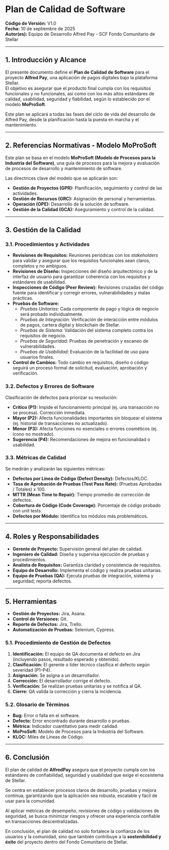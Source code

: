 # Plan de Calidad de Software

**Código de Versión:** V1.0  
**Fecha:** 10 de septiembre de 2025  
**Autor(es):** Equipo de Desarrollo Alfred Pay - SCF Fondo Comunitario de Stellar  

---

## 1. Introducción y Alcance

El presente documento define el **Plan de Calidad de Software** para el proyecto **Alfred Pay**, una aplicación de pagos digitales bajo la plataforma Stellar.  
El objetivo es asegurar que el producto final cumpla con los requisitos funcionales y no funcionales, así como con los más altos estándares de calidad, usabilidad, seguridad y fiabilidad, según lo establecido por el modelo **MoProSoft**.  

Este plan se aplicará a todas las fases del ciclo de vida del desarrollo de Alfred Pay, desde la planificación hasta la puesta en marcha y el mantenimiento.

---

## 2. Referencias Normativas - Modelo MoProSoft

Este plan se basa en el modelo **MoProSoft (Modelo de Procesos para la Industria del Software)**, una guía de procesos para la mejora y evaluación de procesos de desarrollo y mantenimiento de software.  

Las directrices clave del modelo que se aplicarán son:

- **Gestión de Proyectos (GPR):** Planificación, seguimiento y control de las actividades.  
- **Gestión de Recursos (GRC):** Asignación de personal y herramientas.  
- **Operación (OPE):** Desarrollo de la solución de software.  
- **Gestión de la Calidad (GCA):** Aseguramiento y control de la calidad.  

---

## 3. Gestión de la Calidad

### 3.1. Procedimientos y Actividades

- **Revisiones de Requisitos:** Reuniones periódicas con los *stakeholders* para validar y asegurar que los requisitos funcionales sean claros, completos y no ambiguos.  
- **Revisiones de Diseño:** Inspecciones del diseño arquitectónico y de la interfaz de usuario para garantizar coherencia con los requisitos y estándares de usabilidad.  
- **Inspecciones de Código (Peer Review):** Revisiones cruzadas del código fuente para identificar y corregir errores, vulnerabilidades y malas prácticas.  
- **Pruebas de Software:**  
  - *Pruebas Unitarias:* Cada componente de pago y lógica de negocio será probado individualmente.  
  - *Pruebas de Integración:* Verificación de interacción entre módulos de pagos, cartera digital y blockchain de Stellar.  
  - *Pruebas de Sistema:* Validación del sistema completo contra los requisitos de negocio.  
  - *Pruebas de Seguridad:* Pruebas de penetración y escaneo de vulnerabilidades.  
  - *Pruebas de Usabilidad:* Evaluación de la facilidad de uso para usuarios finales.  
- **Control de Cambios:** Todo cambio en requisitos, diseño o código seguirá un proceso formal de solicitud, evaluación, aprobación y verificación.  

### 3.2. Defectos y Errores de Software

Clasificación de defectos para priorizar su resolución:

- **Crítico (P1):** Impide el funcionamiento principal (ej. una transacción no se procesa). Corrección inmediata.  
- **Mayor (P2):** Afecta funcionalidades importantes sin bloquear el sistema (ej. historial de transacciones no actualizado).  
- **Menor (P3):** Afecta funciones no esenciales o errores cosméticos (ej. ícono no mostrado).  
- **Sugerencia (P4):** Recomendaciones de mejora en funcionalidad o usabilidad.  

### 3.3. Métricas de Calidad

Se medirán y analizarán las siguientes métricas:

- **Defectos por Línea de Código (Defect Density):** Defectos/KLOC.  
- **Tasa de Aprobación de Pruebas (Test Pass Rate):** (Pruebas Aprobadas / Totales) x 100.  
- **MTTR (Mean Time to Repair):** Tiempo promedio de corrección de defectos.  
- **Cobertura de Código (Code Coverage):** Porcentaje de código probado con unit tests.  
- **Defectos por Módulo:** Identifica los módulos más problemáticos.  

---

## 4. Roles y Responsabilidades

- **Gerente de Proyecto:** Supervisión general del plan de calidad.  
- **Ingeniero de Calidad:** Diseña y supervisa ejecución de pruebas y procedimientos.  
- **Analista de Requisitos:** Garantiza claridad y consistencia de requisitos.  
- **Equipo de Desarrollo:** Implementa el código y realiza pruebas unitarias.  
- **Equipo de Pruebas (QA):** Ejecuta pruebas de integración, sistema y seguridad; reporta defectos.  

---

## 5. Herramientas

- **Gestión de Proyectos:** Jira, Asana.  
- **Control de Versiones:** Git.  
- **Reporte de Defectos:** Jira, Trello.  
- **Automatización de Pruebas:** Selenium, Cypress.  

### 5.1. Procedimiento de Gestión de Defectos

1. **Identificación:** El equipo de QA documenta el defecto en Jira (incluyendo pasos, resultado esperado y obtenido).  
2. **Clasificación:** El gerente o líder técnico clasifica el defecto según severidad (P1–P4).  
3. **Asignación:** Se asigna a un desarrollador.  
4. **Corrección:** El desarrollador corrige el defecto.  
5. **Verificación:** Se realizan pruebas unitarias y se notifica al QA.  
6. **Cierre:** QA valida la corrección y cierra la incidencia.  

### 5.2. Glosario de Términos

- **Bug:** Error o falla en el software.  
- **Defecto:** Error encontrado durante desarrollo o pruebas.  
- **Métrica:** Indicador cuantitativo para medir calidad.  
- **MoProSoft:** Modelo de Procesos para la Industria del Software.  
- **KLOC:** Miles de Líneas de Código.  

---

## 6. Conclusión

El plan de calidad de **AlfredPay** asegura que el proyecto cumpla con los estándares de confiabilidad, seguridad y usabilidad que exige el ecosistema de Stellar.  

Se centra en establecer procesos claros de desarrollo, pruebas y mejora continua, garantizando que la aplicación sea robusta, escalable y fácil de usar para la comunidad.  

Al aplicar métricas de desempeño, revisiones de código y validaciones de seguridad, se busca minimizar riesgos y ofrecer una experiencia confiable en transacciones descentralizadas.  

En conclusión, el plan de calidad no solo fortalece la confianza de los usuarios y la comunidad, sino que también contribuye a la **sostenibilidad y éxito** del proyecto dentro del Fondo Comunitario de Stellar.
